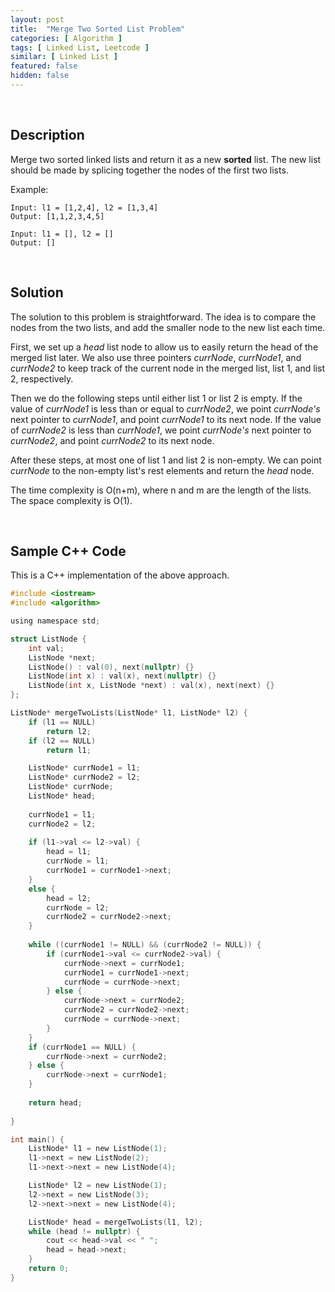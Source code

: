 ```yaml
---
layout: post
title:  "Merge Two Sorted List Problem"
categories: [ Algorithm ]
tags: [ Linked List, Leetcode ]
similar: [ Linked List ]
featured: false
hidden: false
---
```


<br />

## Description

Merge two sorted linked lists and return it as a new **sorted** list. The new list should be made by splicing together the nodes of the first two lists.


Example: 
```
Input: l1 = [1,2,4], l2 = [1,3,4]
Output: [1,1,2,3,4,5]

Input: l1 = [], l2 = []
Output: []
```

<br />

## Solution

The solution to this problem is straightforward. The idea is to compare the nodes from the two lists, and add the smaller node to the new list each time.

First, we set up a *head* list node to allow us to easily return the head of the merged list later. We also use three pointers *currNode*, *currNode1*, and *currNode2* to keep track of the current node in the merged list, list 1, and list 2, respectively. 

Then we do the following steps until either list 1 or list 2 is empty. If the value of *currNode1* is less than or equal to *currNode2*, we point *currNode's* next pointer to *currNode1*, and point *currNode1* to its next node. If the value of *currNode2* is less than *currNode1*, we point *currNode's* next pointer to *currNode2*, and point *currNode2* to its next node.

After these steps, at most one of list 1 and list 2 is non-empty. We can point *currNode* to the non-empty list's rest elements and return the *head* node.

The time complexity is O(n+m), where n and m are the length of the lists. The space complexity is O(1).


<br />

## Sample C++ Code

This is a C++ implementation of the above approach.

```c
#include <iostream>
#include <algorithm>

using namespace std;

struct ListNode {
    int val;
    ListNode *next;
    ListNode() : val(0), next(nullptr) {}
    ListNode(int x) : val(x), next(nullptr) {}
    ListNode(int x, ListNode *next) : val(x), next(next) {}
};

ListNode* mergeTwoLists(ListNode* l1, ListNode* l2) {
    if (l1 == NULL)
        return l2;
    if (l2 == NULL)
        return l1;

    ListNode* currNode1 = l1;
    ListNode* currNode2 = l2;
    ListNode* currNode;
    ListNode* head;
    
    currNode1 = l1;
    currNode2 = l2;
    
    if (l1->val <= l2->val) {
        head = l1;
        currNode = l1;
        currNode1 = currNode1->next;
    }
    else {
        head = l2;
        currNode = l2;
        currNode2 = currNode2->next;
    }
    
    while ((currNode1 != NULL) && (currNode2 != NULL)) {
        if (currNode1->val <= currNode2->val) {
            currNode->next = currNode1;
            currNode1 = currNode1->next;
            currNode = currNode->next;
        } else {
            currNode->next = currNode2;
            currNode2 = currNode2->next;
            currNode = currNode->next;
        }
    }
    if (currNode1 == NULL) {
        currNode->next = currNode2;
    } else {
        currNode->next = currNode1;
    }
    
    return head;
    
}

int main() {
    ListNode* l1 = new ListNode(1);
    l1->next = new ListNode(2);
    l1->next->next = new ListNode(4);

    ListNode* l2 = new ListNode(1);
    l2->next = new ListNode(3);
    l2->next->next = new ListNode(4);

    ListNode* head = mergeTwoLists(l1, l2);
    while (head != nullptr) {
        cout << head->val << " ";
        head = head->next;
    }
    return 0;
}
```

